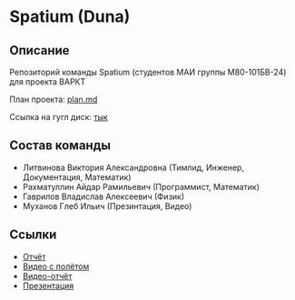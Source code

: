 # Spatium (Duna)

## Описание

Репозиторий команды Spatium (студентов МАИ группы М80-101БВ-24) для проекта ВАРКТ

План проекта: [plan.md](plan.md)

Ссылка на гугл диск: [тык]()

## Состав команды
- Литвинова Виктория Александровна (Тимлид, Инженер, Документация, Математик)
- Рахматуллин Айдар Рамильевич (Программист, Математик)
- Гаврилов Владислав Алексеевич (Физик)
- Муханов Глеб Ильич (Презинтация, Видео)

## Ссылки
- [Отчёт](https://drive.google.com/drive/folders/1EFTCpQpB-dFMaTViPcewr43nD_1gXWz7?usp=drive_link)
- [Видео с полётом](https://drive.google.com/drive/folders/1oue5WWjc91WbPHgBP_SXYqrjKn1xooCt?usp=drive_link)
- [Видео-отчёт](https://drive.google.com/drive/folders/1oue5WWjc91WbPHgBP_SXYqrjKn1xooCt?usp=drive_link)
- [Презентация](https://drive.google.com/drive/folders/1iu6aRz2oBWLd_oYfPZ1cxLaMx1RiYM9s?usp=drive_link)
